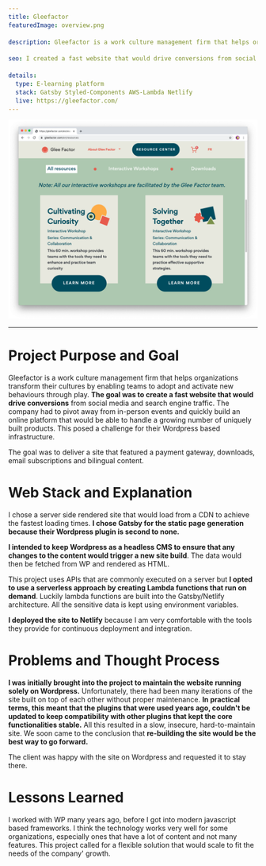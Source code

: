 ```yaml
---
title: Gleefactor
featuredImage: overview.png

description: Gleefactor is a work culture management firm that helps organizations transform their cultures by enabling teams to adopt and activate new behaviours through play. **The goal was to create a fast website that would drive conversions** from social media and search engine traffic.

seo: I created a fast website that would drive conversions from social media and search engine traffic. Using pre-rendered static pages with Gatsbyjs

details:
  type: E-learning platform
  stack: Gatsby Styled-Components AWS-Lambda Netlify
  live: https://gleefactor.com/
---
```


![Results page](screen.png "Resources page that shows the available workshops")

---

# Project Purpose and Goal

Gleefactor is a work culture management firm that helps organizations transform their cultures by enabling teams to adopt and activate new behaviours through play. **The goal was to create a fast website that would drive conversions** from social media and search engine traffic.
The company had to pivot away from in-person events and quickly build an online platform that would be able to handle a growing number of uniquely built products. This posed a challenge for their Wordpress based infrastructure.

The goal was to deliver a site that featured a payment gateway, downloads, email subscriptions and bilingual content.

# Web Stack and Explanation

I chose a server side rendered site that would load from a CDN to achieve the fastest loading times. **I chose Gatsby for the static page generation because their Wordpress plugin is second to none.**

**I intended to keep Wordpress as a headless CMS to ensure that any changes to the content would trigger a new site build**. The data would then be fetched from WP and rendered as HTML.

This project uses APIs that are commonly executed on a server but **I opted to use a serverless approach by creating Lambda functions that run on demand**. Luckily lambda functions are built into the Gatsby/Netlify architecture. All the sensitive data is kept using environment variables.

**I deployed the site to Netlify** because I am very comfortable with the tools they provide for continuous deployment and integration.

# Problems and Thought Process

**I was initially brought into the project to maintain the website running solely on Wordpress.** Unfortunately, there had been many iterations of the site built on top of each other without proper maintenance. **In practical terms, this meant that the plugins that were used years ago, couldn't be updated to keep compatibility with other plugins that kept the core functionalities stable.** All this resulted in a slow, insecure, hard-to-maintain site. We soon came to the conclusion that **re-building the site would be the best way to go forward.**

The client was happy with the site on Wordpress and requested it to stay there.

# Lessons Learned

I worked with WP many years ago, before I got into modern javascript based frameworks. I think the technology works very well for some organizations, especially ones that have a lot of content and not many features. This project called for a flexible solution that would scale to fit the needs of the company' growth.
